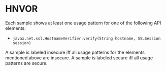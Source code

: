# HNVOR
Each sample shows at least one usage pattern for one of the following API elements:
* `javax.net.ssl.HostnameVerifier.verify(String hostname, SSLSession session)`

A sample is labeled insecure iff all usage patterns for the elements mentioned above are insecure. A sample is labeled secure iff all usage patterns are secure.
